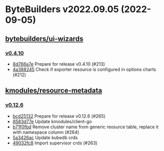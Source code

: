 # ByteBuilders v2022.09.05 (2022-09-05)


## [bytebuilders/ui-wizards](https://github.com/bytebuilders/ui-wizards)

### [v0.4.10](https://github.com/bytebuilders/ui-wizards/releases/tag/v0.4.10)

- [8d766a7e](https://github.com/bytebuilders/ui-wizards/commit/8d766a7e) Prepare for release v0.4.10 (#213)
- [4a388245](https://github.com/bytebuilders/ui-wizards/commit/4a388245) Check if exporter resource is configured in options charts (#212)



## [kmodules/resource-metadata](https://github.com/kmodules/resource-metadata)

### [v0.12.6](https://github.com/kmodules/resource-metadata/releases/tag/v0.12.6)

- [bcd25132](https://github.com/kmodules/resource-metadata/commit/bcd25132) Prepare for release v0.12.6 (#265)
- [8583d77e](https://github.com/kmodules/resource-metadata/commit/8583d77e) Update kmodules/client-go
- [b71f0fbd](https://github.com/kmodules/resource-metadata/commit/b71f0fbd) Remove cluster name from generic reosurce table, replace it with namespace column (#264)
- [5a3426ac](https://github.com/kmodules/resource-metadata/commit/5a3426ac) Update kubedb crds
- [49032fc8](https://github.com/kmodules/resource-metadata/commit/49032fc8) Import supervisor crds (#263)



